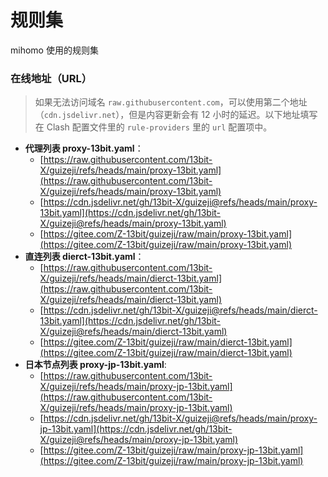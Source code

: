 # 规则集
mihomo 使用的规则集

### 在线地址（URL）

> 如果无法访问域名 `raw.githubusercontent.com`，可以使用第二个地址（`cdn.jsdelivr.net`），但是内容更新会有 12 小时的延迟。以下地址填写在 Clash 配置文件里的 `rule-providers` 里的 `url` 配置项中。

- **代理列表 proxy-13bit.yaml**：
  - [https://raw.githubusercontent.com/13bit-X/guizeji/refs/heads/main/proxy-13bit.yaml](https://raw.githubusercontent.com/13bit-X/guizeji/refs/heads/main/proxy-13bit.yaml)
  - [https://cdn.jsdelivr.net/gh/13bit-X/guizeji@refs/heads/main/proxy-13bit.yaml](https://cdn.jsdelivr.net/gh/13bit-X/guizeji@refs/heads/main/proxy-13bit.yaml)
  - [https://gitee.com/Z-13bit/guizeji/raw/main/proxy-13bit.yaml](https://gitee.com/Z-13bit/guizeji/raw/main/proxy-13bit.yaml)
- **直连列表 dierct-13bit.yaml**：
  - [https://raw.githubusercontent.com/13bit-X/guizeji/refs/heads/main/dierct-13bit.yaml](https://raw.githubusercontent.com/13bit-X/guizeji/refs/heads/main/dierct-13bit.yaml)
  - [https://cdn.jsdelivr.net/gh/13bit-X/guizeji@refs/heads/main/dierct-13bit.yaml](https://cdn.jsdelivr.net/gh/13bit-X/guizeji@refs/heads/main/dierct-13bit.yaml)
  - [https://gitee.com/Z-13bit/guizeji/raw/main/dierct-13bit.yaml](https://gitee.com/Z-13bit/guizeji/raw/main/dierct-13bit.yaml)
- **日本节点列表 proxy-jp-13bit.yaml**:
  - [https://raw.githubusercontent.com/13bit-X/guizeji/refs/heads/main/proxy-jp-13bit.yaml](https://raw.githubusercontent.com/13bit-X/guizeji/refs/heads/main/proxy-jp-13bit.yaml)
  - [https://cdn.jsdelivr.net/gh/13bit-X/guizeji@refs/heads/main/proxy-jp-13bit.yaml](https://cdn.jsdelivr.net/gh/13bit-X/guizeji@refs/heads/main/proxy-jp-13bit.yaml)
  - [https://gitee.com/Z-13bit/guizeji/raw/main/proxy-jp-13bit.yaml](https://gitee.com/Z-13bit/guizeji/raw/main/proxy-jp-13bit.yaml)
